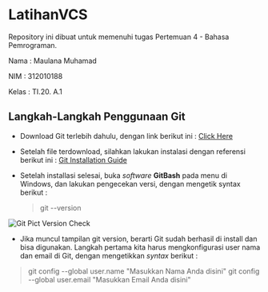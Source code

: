 # LatihanVCS
Repository ini dibuat untuk memenuhi tugas Pertemuan 4 - Bahasa Pemrograman.

Nama    : Maulana Muhamad

NIM     : 312010188

Kelas   : TI.20. A.1

## Langkah-Langkah Penggunaan Git

* Download Git terlebih dahulu, dengan link berikut ini : [Click Here](https://git-scm.com/)

* Setelah file terdownload, silahkan lakukan instalasi dengan referensi berikut ini : [Git Installation Guide](https://git-scm.com/book/en/v2/Getting-Started-Installing-Git)

* Setelah installasi selesai, buka *software* **GitBash** pada menu di Windows, dan lakukan pengecekan versi, dengan mengetik syntax berikut :
    > git --version


![Git Pict Version Check](pict/git-version.PNG)

* Jika muncul tampilan git version, berarti Git sudah berhasil di install dan bisa digunakan. Langkah pertama kita harus mengkonfigurasi user nama dan email di Git, dengan mengetikkan *syntax* berikut :
> git config --global user.name "Masukkan Nama Anda disini"
> git config --global user.email "Masukkan Email Anda disini"